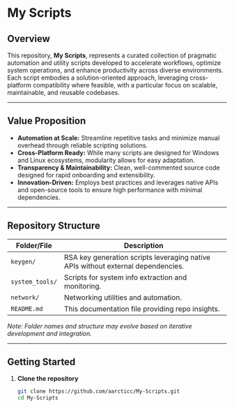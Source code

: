 # My Scripts

## Overview

This repository, **My Scripts**, represents a curated collection of pragmatic automation and utility scripts developed to accelerate workflows, optimize system operations, and enhance productivity across diverse environments. Each script embodies a solution-oriented approach, leveraging cross-platform compatibility where feasible, with a particular focus on scalable, maintainable, and reusable codebases.

---

## Value Proposition

- **Automation at Scale:** Streamline repetitive tasks and minimize manual overhead through reliable scripting solutions.
- **Cross-Platform Ready:** While many scripts are designed for Windows and Linux ecosystems, modularity allows for easy adaptation.
- **Transparency & Maintainability:** Clean, well-commented source code designed for rapid onboarding and extensibility.
- **Innovation-Driven:** Employs best practices and leverages native APIs and open-source tools to ensure high performance with minimal dependencies.

---

## Repository Structure

| Folder/File         | Description                                      |
|---------------------|------------------------------------------------|
| `keygen/`           | RSA key generation scripts leveraging native APIs without external dependencies. |
| `system_tools/`     | Scripts for system info extraction and monitoring. |
| `network/`           | Networking utilities and automation.            |
| `README.md`          | This documentation file providing repo insights.|

*Note: Folder names and structure may evolve based on iterative development and integration.*

---

## Getting Started

1. **Clone the repository**

   ```bash
   git clone https://github.com/aarcticc/My-Scripts.git
   cd My-Scripts
